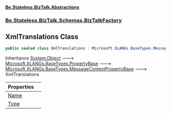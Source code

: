 #### [Be.Stateless.BizTalk.Abstractions](README.md 'README')
### [Be.Stateless.BizTalk.Schemas.BizTalkFactory](Be.Stateless.BizTalk.Schemas.BizTalkFactory.md 'Be.Stateless.BizTalk.Schemas.BizTalkFactory')

## XmlTranslations Class

```csharp
public sealed class XmlTranslations : Microsoft.XLANGs.BaseTypes.MessageContextPropertyBase
```

Inheritance [System.Object](https://docs.microsoft.com/en-us/dotnet/api/System.Object 'System.Object') &#129106; [Microsoft.XLANGs.BaseTypes.PropertyBase](https://docs.microsoft.com/en-us/dotnet/api/Microsoft.XLANGs.BaseTypes.PropertyBase 'Microsoft.XLANGs.BaseTypes.PropertyBase') &#129106; [Microsoft.XLANGs.BaseTypes.MessageContextPropertyBase](https://docs.microsoft.com/en-us/dotnet/api/Microsoft.XLANGs.BaseTypes.MessageContextPropertyBase 'Microsoft.XLANGs.BaseTypes.MessageContextPropertyBase') &#129106; XmlTranslations

| Properties | |
| :--- | :--- |
| [Name](XmlTranslations.Name.md 'Be.Stateless.BizTalk.Schemas.BizTalkFactory.XmlTranslations.Name') | |
| [Type](XmlTranslations.Type.md 'Be.Stateless.BizTalk.Schemas.BizTalkFactory.XmlTranslations.Type') | |
